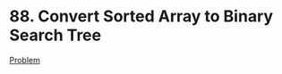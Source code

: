 # 88. Convert Sorted Array to Binary Search Tree

[Problem](https://leetcode.com/problems/convert-sorted-array-to-binary-search-tree/)
